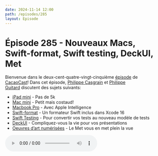 ```yaml
---
date: 2024-11-14 12:00
path: /episodes/285
layout: Episode
---
```

# Épisode 285 - Nouveaux Macs, Swift-format, Swift testing, DeckUI, Met
<p>Bienvenue dans le deux-cent-quatre-vingt-cinqui&egrave;me&nbsp;<a href="https://archive.org/download/cacaocast/cacaocast_285.mp3" title="CacaoCast Episode 285">épisode</a> de <a href="https://mastodon.world/@cacaocast" title="CacaoCast sur Mastodon.world">CacaoCast</a>! Dans cet épisode, <a href="https://mastodon.social/@philippec" title="Philippe Casgrain sur Mastodon.social">Philippe Casgrain</a> et <a href="https://mastodon.social/@philippeguitard" title="Philippe Guitard sur Mastodon.social">Philippe Guitard</a> discutent des sujets suivants:</p>
<ul>
<li><a href="https://www.apple.com/ca/fr/imac/" title="iMac">iPad mini</a> - Pas de 5k</li>
<li><a href="https://www.apple.com/ca/fr/mac-mini/" title="Mac mini">Mac mini</a> - Petit mais costaud!</li>
<li><a href="https://www.apple.com/ca/fr/macbook-pro/" title="Macbook Pro">Macbook Pro</a> - Avec Apple Intelligence</li>
<li><a href="https://troz.net/post/2024/swift_format/" title="Swift-format">Swift-format</a> - Un formateur Swift inclus dans Xcode 16</li>
<li><a href="https://furnacecreek.org/testpiler" title="Swift Testing">Swift Testing</a> - Pour convertir vos tests au nouveau modèle de tests</li>
<li><a href="https://github.com/joshdholtz/DeckUI" title="DeckUI">DeckUI</a> - Compliquez-vous la vie pour vos présentations</li>
<li><a href="https://www.openculture.com/2024/11/the-metropolitan-museum-of-art-puts-490000-high-res-images-online.html" title="Oeuvres d’art numérisées">Oeuvres d’art numérisées</a> - Le Met vous en met plein la vue</li>
</ul>
<p><audio controls><source src="https://archive.org/download/cacaocast/cacaocast_285.mp3" type="audio/mpeg"><source src="https://archive.org/download/cacaocast/cacaocast_285.mp3" type="audio/mp4">Votre navigateur ne supporte pas l'élément audio / Your browser does not support the audio element.</audio></p>
